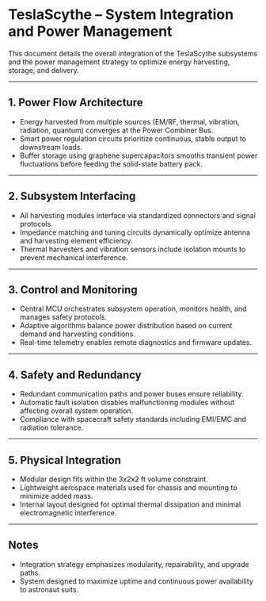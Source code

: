 # TeslaScythe – System Integration and Power Management

This document details the overall integration of the TeslaScythe subsystems and the power management strategy to optimize energy harvesting, storage, and delivery.

---

## 1. Power Flow Architecture

- Energy harvested from multiple sources (EM/RF, thermal, vibration, radiation, quantum) converges at the Power Combiner Bus.
- Smart power regulation circuits prioritize continuous, stable output to downstream loads.
- Buffer storage using graphene supercapacitors smooths transient power fluctuations before feeding the solid-state battery pack.

---

## 2. Subsystem Interfacing

- All harvesting modules interface via standardized connectors and signal protocols.
- Impedance matching and tuning circuits dynamically optimize antenna and harvesting element efficiency.
- Thermal harvesters and vibration sensors include isolation mounts to prevent mechanical interference.

---

## 3. Control and Monitoring

- Central MCU orchestrates subsystem operation, monitors health, and manages safety protocols.
- Adaptive algorithms balance power distribution based on current demand and harvesting conditions.
- Real-time telemetry enables remote diagnostics and firmware updates.

---

## 4. Safety and Redundancy

- Redundant communication paths and power buses ensure reliability.
- Automatic fault isolation disables malfunctioning modules without affecting overall system operation.
- Compliance with spacecraft safety standards including EMI/EMC and radiation tolerance.

---

## 5. Physical Integration

- Modular design fits within the 3x2x2 ft volume constraint.
- Lightweight aerospace materials used for chassis and mounting to minimize added mass.
- Internal layout designed for optimal thermal dissipation and minimal electromagnetic interference.

---

## Notes

- Integration strategy emphasizes modularity, repairability, and upgrade paths.
- System designed to maximize uptime and continuous power availability to astronaut suits.
